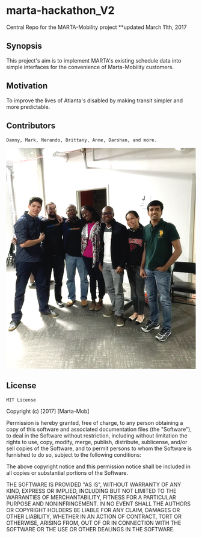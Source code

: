# marta-hackathon_V2

Central Repo for the MARTA-Mobility project **updated March 11th, 2017

## Synopsis
This project's aim is to implement MARTA's existing schedule data into simple interfaces for the convenience of Marta-Mobility customers.
<!-- 
##Code Example
Show what the library does as concisely as possible, developers should be able to figure out how your project solves their problem by looking at the code example. Make sure the API you are showing off is obvious, and that your code is short and concise. -->

## Motivation
To improve the lives of Atlanta's disabled by making transit simpler and more predictable.

<!-- ##Installation
Provide code examples and explanations of how to get the project. -->

<!-- ##API Reference
Depending on the size of the project, if it is small and simple enough the reference docs can be added to the README. For medium size to larger projects it is important to at least provide a link to where the API reference docs live. -->

<!-- ##Tests
Describe and show how to run the tests with code examples. -->

## Contributors
	Danny, Mark, Nerando, Brittany, Anne, Darshan, and more.
![alt tag](team.png)
## License
	MIT License

Copyright (c) [2017] [Marta-Mob]

Permission is hereby granted, free of charge, to any person obtaining a copy
of this software and associated documentation files (the "Software"), to deal
in the Software without restriction, including without limitation the rights
to use, copy, modify, merge, publish, distribute, sublicense, and/or sell
copies of the Software, and to permit persons to whom the Software is
furnished to do so, subject to the following conditions:

The above copyright notice and this permission notice shall be included in all
copies or substantial portions of the Software.

THE SOFTWARE IS PROVIDED "AS IS", WITHOUT WARRANTY OF ANY KIND, EXPRESS OR
IMPLIED, INCLUDING BUT NOT LIMITED TO THE WARRANTIES OF MERCHANTABILITY,
FITNESS FOR A PARTICULAR PURPOSE AND NONINFRINGEMENT. IN NO EVENT SHALL THE
AUTHORS OR COPYRIGHT HOLDERS BE LIABLE FOR ANY CLAIM, DAMAGES OR OTHER
LIABILITY, WHETHER IN AN ACTION OF CONTRACT, TORT OR OTHERWISE, ARISING FROM,
OUT OF OR IN CONNECTION WITH THE SOFTWARE OR THE USE OR OTHER DEALINGS IN THE
SOFTWARE. 
